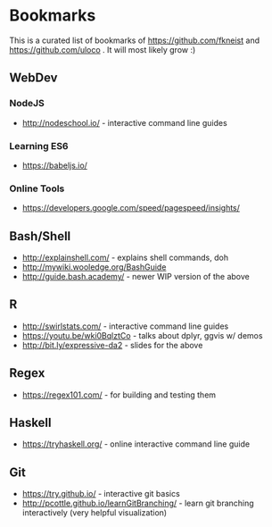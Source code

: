 # Bookmarks

This is a curated list of bookmarks of https://github.com/fkneist and https://github.com/uloco . It will most likely grow :)

## WebDev
### NodeJS
* http://nodeschool.io/ - interactive command line guides

### Learning ES6
* https://babeljs.io/

### Online Tools
* https://developers.google.com/speed/pagespeed/insights/

## Bash/Shell
* http://explainshell.com/ - explains shell commands, doh
* http://mywiki.wooledge.org/BashGuide 
* http://guide.bash.academy/ - newer WIP version of the above

## R
* http://swirlstats.com/ - interactive command line guides
* https://youtu.be/wki0BqlztCo - talks about dplyr, ggvis w/ demos
* http://bit.ly/expressive-da2 - slides  for the above

## Regex
* https://regex101.com/ - for building and testing them

## Haskell
* https://tryhaskell.org/ - online interactive command line guide

## Git
* https://try.github.io/ - interactive git basics
* http://pcottle.github.io/learnGitBranching/ - learn git branching interactively (very helpful visualization)
